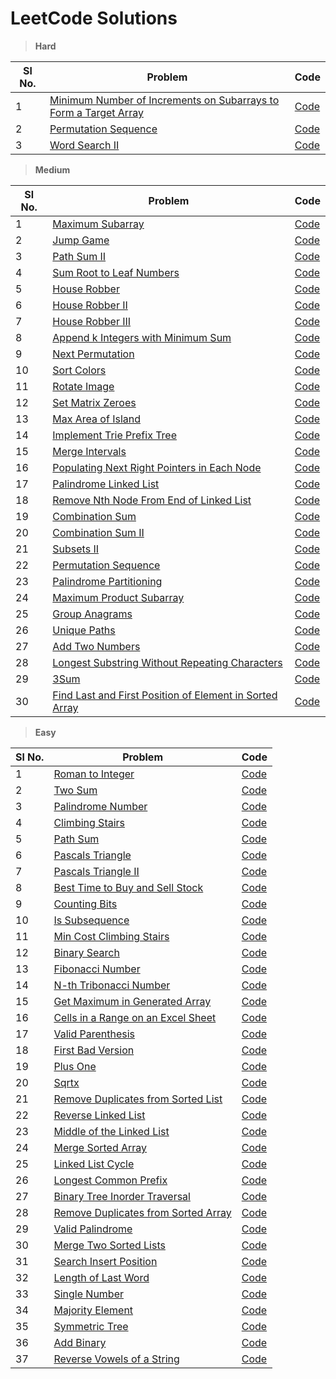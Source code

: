 # LeetCode Solutions

> **Hard**

| Sl No. | Problem                                                                                                                                                             | Code                                                                                         |
|--------|---------------------------------------------------------------------------------------------------------------------------------------------------------------------|----------------------------------------------------------------------------------------------|
| 1      | [Minimum Number of Increments on Subarrays to Form a Target Array](https://leetcode.com/problems/minimum-number-of-increments-on-subarrays-to-form-a-target-array/) | [Code](./src/minimum_number_of_increments_on_subarrays_to_form_a_target_array/Solution.java) |
| 2      | [Permutation Sequence](https://leetcode.com/problems/permutation-sequence/)                                                                                         | [Code](./src/permutation_sequence/Solution.java)                                             |
| 3      | [Word Search II](https://leetcode.com/problems/word-search-ii/)                                                                                                     | [Code](./src/word_search_ii/Solution.java)                                                   |

> **Medium**

| Sl No. | Problem                                                                                                                                           | Code                                                                                |
|--------|---------------------------------------------------------------------------------------------------------------------------------------------------|-------------------------------------------------------------------------------------|
| 1      | [Maximum Subarray](https://leetcode.com/problems/maximum-subarray/)                                                                               | [Code](./src/maximum_subarray/Solution.java)                                        |
| 2      | [Jump Game](https://leetcode.com/problems/jump-game/)                                                                                             | [Code](./src/jump_game/Solution.java)                                               |
| 3      | [Path Sum II](https://leetcode.com/problems/path-sum-ii/)                                                                                         | [Code](./src/path_sum_ii/Solution.java)                                             |
| 4      | [Sum Root to Leaf Numbers](https://leetcode.com/problems/sum-root-to-leaf-numbers/)                                                               | [Code](./src/sum_root_to_leaf_numbers/Solution.java)                                |
| 5      | [House Robber](https://leetcode.com/problems/house-robber/)                                                                                       | [Code](./src/house_robber/Solution.java)                                            |
| 6      | [House Robber II](https://leetcode.com/problems/house-robber-ii/)                                                                                 | [Code](./src/house_robber_ii/Solution.java)                                         |
| 7      | [House Robber III](https://leetcode.com/problems/house-robber-iii/)                                                                               | [Code](./src/house_robber_iii/Solution.java)                                        |
| 8      | [Append k Integers with Minimum Sum](https://leetcode.com/problems/append-k-integers-with-minimal-sum/)                                           | [Code](./src/append_k_integers_with_minimal_sum/Solution.java)                      |
| 9      | [Next Permutation](https://leetcode.com/problems/next-permutation/)                                                                               | [Code](./src/next_permutation/Solution.java)                                        |
| 10     | [Sort Colors](https://leetcode.com/problems/sort-colors/)                                                                                         | [Code](./src/sort_colors/Solution.java)                                             |
| 11     | [Rotate Image](https://leetcode.com/problems/rotate-image/)                                                                                       | [Code](./src/rotate_image/Solution.java)                                            |
| 12     | [Set Matrix Zeroes](https://leetcode.com/problems/set-matrix-zeroes/)                                                                             | [Code](./src/set_matrix_zeroes/Solution.java)                                       |
| 13     | [Max Area of Island](https://leetcode.com/problems/max-area-of-island/)                                                                           | [Code](./src/max_area_of_island/Solution.java)                                      |
| 14     | [Implement Trie Prefix Tree](https://leetcode.com/problems/implement-trie-prefix-tree/)                                                           | [Code](./src/implement_trie_prefix_tree/Trie.java)                                  |
| 15     | [Merge Intervals](https://leetcode.com/problems/merge-intervals/)                                                                                 | [Code](./src/merge_intervals/Solution.java)                                         |
| 16     | [Populating Next Right Pointers in Each Node](https://leetcode.com/problems/populating-next-right-pointers-in-each-node/)                         | [Code](./src/populating_next_right_pointers_in_each_node/Solution.java)             |
| 17     | [Palindrome Linked List](https://leetcode.com/problems/palindrome-linked-list/)                                                                   | [Code](./src/palindrome_linked_list/Solution.java)                                  |
| 18     | [Remove Nth Node From End of Linked List](https://leetcode.com/problems/remove-nth-node-from-end-of-list/)                                        | [Code](./src/remove_nth_node_from_end_of_linked_list/Solution.java)                 |
| 19     | [Combination Sum](https://leetcode.com/problems/combination-sum/)                                                                                 | [Code](./src/combination_sum/Solution.java)                                         |
| 20     | [Combination Sum II](https://leetcode.com/problems/combination-sum-ii/)                                                                           | [Code](./src/combination_sum_ii/Solution.java)                                      |
| 21     | [Subsets II](https://leetcode.com/problems/subsets-ii/)                                                                                           | [Code](./src/subsets_II/Solution.java)                                              |
| 22     | [Permutation Sequence](https://leetcode.com/problems/permutation-sequence/)                                                                       | [Code](./src/permutation_sequence/Solution.java)                                    |
| 23     | [Palindrome Partitioning](https://leetcode.com/problems/palindrome-partitioning/)                                                                 | [Code](./src/palindrome_partitioning/Solution.java)                                 |
| 24     | [Maximum Product Subarray](https://leetcode.com/problems/maximum-product-subarray/)                                                               | [Code](./src/maximum_product_subarray/Solution.java)                                |
| 25     | [Group Anagrams](https://leetcode.com/problems/group-anagrams/)                                                                                   | [Code](./src/group_anagrams/Solution.java)                                          |
| 26     | [Unique Paths](https://leetcode.com/problems/unique-paths/)                                                                                       | [Code](./src/unique_paths/Solution.java)                                            |
| 27     | [Add Two Numbers](https://leetcode.com/problems/add-two-numbers/)                                                                                 | [Code](./src/add_two_numbers/Solution.java)                                         |
| 28     | [Longest Substring Without Repeating Characters](https://leetcode.com/problems/longest-substring-without-repeating-characters/)                   | [Code](./src/longest_substring_without_repeating_characters/Solution.java)          |
| 29     | [3Sum](https://leetcode.com/problems/3sum/)                                                                                                       | [Code](./src/three_sum/Solution.java)                                               |
| 30     | [Find Last and First Position of Element in Sorted Array](https://leetcode.com/problems/find-first-and-last-position-of-element-in-sorted-array/) | [Code](./src/find_last_and_first_position_of_element_in_sorted_array/Solution.java) |

> **Easy**

| Sl No. | Problem                                                                                                   | Code                                                            |
|--------|-----------------------------------------------------------------------------------------------------------|-----------------------------------------------------------------|
| 1      | [Roman to Integer](https://leetcode.com/problems/roman-to-integer)                                        | [Code](./src/roman_to_integer/Solution.java)                    |
| 2      | [Two Sum](https://leetcode.com/problems/two-sum)                                                          | [Code](./src/two_sum/Solution.java)                             |
| 3      | [Palindrome Number](https://leetcode.com/problems/palindrome-number/)                                     | [Code](./src/palindrome_number/Solution.java)                   |
| 4      | [Climbing Stairs](https://leetcode.com/problems/climbing-stairs/)                                         | [Code](./src/climbing_stairs/Solution.java)                     |
| 5      | [Path Sum](https://leetcode.com/problems/path-sum/)                                                       | [Code](./src/path_sum/Solution.java)                            | 
| 6      | [Pascals Triangle](https://leetcode.com/problems/pascals-triangle/)                                       | [Code](./src/pascals_triangle/Solution.java)                    | 
| 7      | [Pascals Triangle II](https://leetcode.com/problems/pascals-triangle-ii/)                                 | [Code](./src/pascals_triangle_ii/Solution.java)                 | 
| 8      | [Best Time to Buy and Sell Stock](https://leetcode.com/problems/best-time-to-buy-and-sell-stock/)         | [Code](./src/best_time_to_buy_and_sell_stock/Solution.java)     | 
| 9      | [Counting Bits](https://leetcode.com/problems/counting-bits/)                                             | [Code](./src/counting_bits/Solution.java)                       | 
| 10     | [Is Subsequence](https://leetcode.com/problems/is-subsequence/)                                           | [Code](./src/is_subsequence/Solution.java)                      | 
| 11     | [Min Cost Climbing Stairs](https://leetcode.com/problems/min-cost-climbing-stairs/)                       | [Code](./src/min_cost_climbing_stairs/Solution.java)            | 
| 12     | [Binary Search](https://leetcode.com/problems/binary-search/)                                             | [Code](./src/binary_search/Solution.java)                       | 
| 13     | [Fibonacci Number](https://leetcode.com/problems/fibonacci-number/)                                       | [Code](./src/fibonacci_number/Solution.java)                    | 
| 14     | [N-th Tribonacci Number](https://leetcode.com/problems/n-th-tribonacci-number/)                           | [Code](./src/n_th_tribonacci_number/Solution.java)              | 
| 15     | [Get Maximum in Generated Array](https://leetcode.com/problems/get-maximum-in-generated-array/)           | [Code](./src/get_maximum_in_generated_array/Solution.java)      | 
| 16     | [Cells in a Range on an Excel Sheet](https://leetcode.com/problems/cells-in-a-range-on-an-excel-sheet/)   | [Code](./src/cells_in_a_range_on_an_excel_sheet/Solution.java)  | 
| 17     | [Valid Parenthesis](https://leetcode.com/problems/valid-parentheses/)                                     | [Code](./src/valid_parentheses/Solution.java)                   | 
| 18     | [First Bad Version](https://leetcode.com/problems/first-bad-version/)                                     | [Code](./src/first_bad_version/Solution.java)                   | 
| 19     | [Plus One](https://leetcode.com/problems/plus-one/)                                                       | [Code](./src/plus_one/Solution.java)                            | 
| 20     | [Sqrtx](https://leetcode.com/problems/sqrtx/)                                                             | [Code](./src/sqrtx/Solution.java)                               | 
| 21     | [Remove Duplicates from Sorted List](https://leetcode.com/problems/remove-duplicates-from-sorted-list/)   | [Code](./src/remove_duplicates_from_sorted_list/Solution.java)  | 
| 22     | [Reverse Linked List](https://leetcode.com/problems/reverse-linked-list/)                                 | [Code](./src/reverse_linked_list/Solution.java)                 | 
| 23     | [Middle of the Linked List](https://leetcode.com/problems/middle-of-the-linked-list/)                     | [Code](./src/middle_of_the_linked_list/Solution.java)           | 
| 24     | [Merge Sorted Array](https://leetcode.com/problems/merge-sorted-array/)                                   | [Code](./src/merge_sorted_array/Solution.java)                  | 
| 25     | [Linked List Cycle](https://leetcode.com/problems/linked-list-cycle/)                                     | [Code](./src/linked_list_cycle/Solution.java)                   | 
| 26     | [Longest Common Prefix](https://leetcode.com/problems/longest-common-prefix/)                             | [Code](./src/longest_common_prefix/Solution.java)               | 
| 27     | [Binary Tree Inorder Traversal](https://leetcode.com/problems/binary-tree-inorder-traversal/)             | [Code](./src/binary_tree_inorder_traversal/Solution.java)       | 
| 28     | [Remove Duplicates from Sorted Array](https://leetcode.com/problems/remove-duplicates-from-sorted-array/) | [Code](./src/remove_duplicates_from_sorted_array/Solution.java) | 
| 29     | [Valid Palindrome](https://leetcode.com/problems/valid-palindrome/)                                       | [Code](./src/valid_palindrome/Solution.java)                    | 
| 30     | [Merge Two Sorted Lists](https://leetcode.com/problems/merge-two-sorted-lists/)                           | [Code](./src/merge_two_sorted_lists/Solution.java)              | 
| 31     | [Search Insert Position](https://leetcode.com/problems/search-insert-position/)                           | [Code](./src/search_insert_position/Solution.java)              | 
| 32     | [Length of Last Word](https://leetcode.com/problems/length-of-last-word/)                                 | [Code](./src/length_of_last_word/Solution.java)                 | 
| 33     | [Single Number](https://leetcode.com/problems/single-number/)                                             | [Code](./src/single_number/Solution.java)                       | 
| 34     | [Majority Element](https://leetcode.com/problems/majority-element/)                                       | [Code](./src/majority_element/Solution.java)                    | 
| 35     | [Symmetric Tree](https://leetcode.com/problems/symmetric-tree/)                                           | [Code](./src/symmetric_tree/Solution.java)                      | 
| 36     | [Add Binary](https://leetcode.com/problems/add-binary/)                                                   | [Code](./src/add_binary/Solution.java)                          | 
| 37     | [Reverse Vowels of a String](https://leetcode.com/problems/reverse-vowels-of-a-string/)                   | [Code](./src/reverse_vowels_of_a_string/Solution.java)          | 


